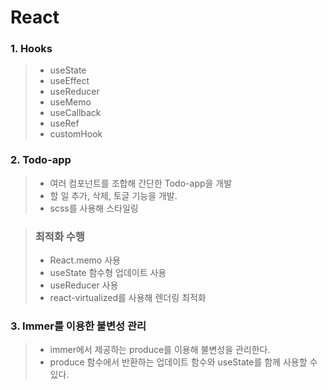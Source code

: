 # React

### 1. Hooks

> - useState
> - useEffect
> - useReducer
> - useMemo
> - useCallback
> - useRef
> - customHook

### 2. Todo-app

> - 여러 컴포넌트를 조합해 간단한 Todo-app을 개발
> - 할 일 추가, 삭제, 토글 기능을 개발.
> - scss를 사용해 스타일링

> ### 최적화 수행
>
> - React.memo 사용
> - useState 함수형 업데이트 사용
> - useReducer 사용
> - react-virtualized를 사용해 렌더링 최적화

### 3. Immer를 이용한 불변성 관리

> - immer에서 제공하는 produce를 이용해 불변성을 관리한다.
> - produce 함수에서 반환하는 업데이트 함수와 useState를 함께 사용할 수 있다.
